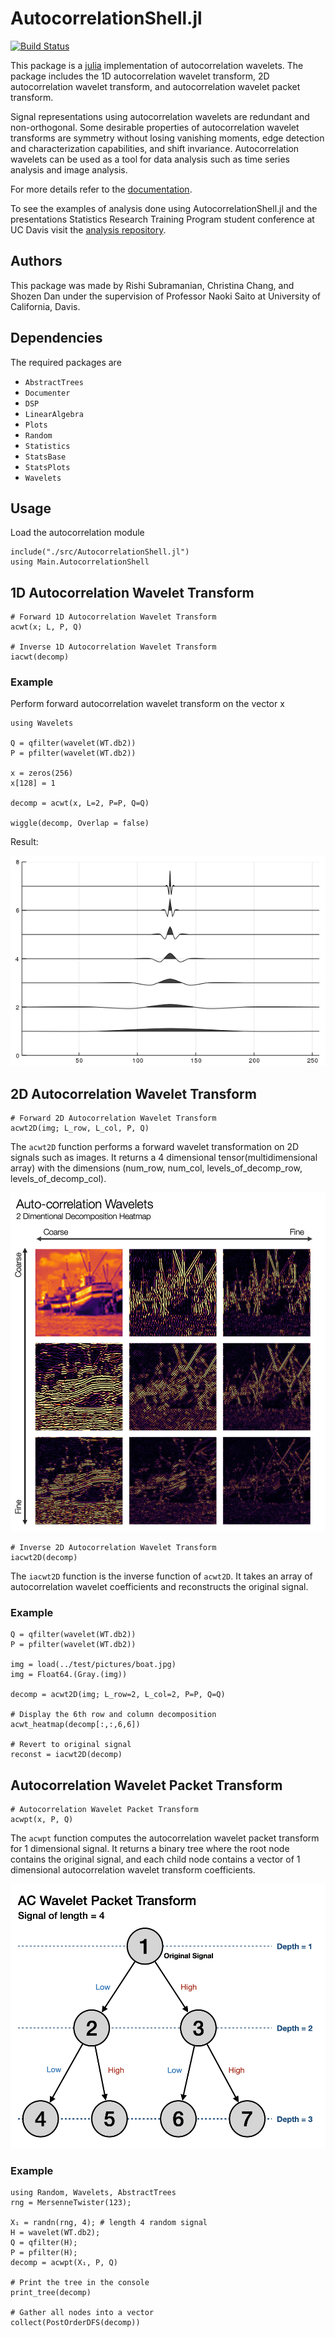 # AutocorrelationShell.jl

[![Build Status](https://travis-ci.com/ShozenD/AutocorrelationShell.svg?branch=master)](https://travis-ci.com/ShozenD/AutocorrelationShell)

This package is a [julia](https://github.com/JuliaLang/julia) implementation of autocorrelation wavelets. The package includes the 1D autocorrelation wavelet transform, 2D autocorrelation wavelet transform, and autocorrelation wavelet packet transform.

Signal representations using autocorrelation wavelets are redundant and non-orthogonal. Some desirable properties of autocorrelation wavelet transforms are symmetry without losing vanishing moments, edge detection and characterization capabilities, and shift invariance. Autocorrelation wavelets can be used as a tool for data analysis such as time series analysis and image analysis.

For more details refer to the [documentation](https://boundaryvalueproblems.gitlab.io/autocorrelation-shell/).

To see the examples of analysis done using AutocorrelationShell.jl and the presentations Statistics Research Training Program student conference at UC Davis visit the [analysis repository](https://github.com/ShozenD/RTG-Wavelet-Analysis-2020).

## Authors
This package was made by Rishi Subramanian, Christina Chang, and Shozen Dan under the supervision of Professor Naoki Saito at University of California, Davis.

## Dependencies
The required packages are
+ `AbstractTrees`
+ `Documenter`
+ `DSP`
+ `LinearAlgebra`
+ `Plots`
+ `Random`
+ `Statistics`
+ `StatsBase`
+ `StatsPlots`
+ `Wavelets`

## Usage
Load the autocorrelation module
```{julia}
include("./src/AutocorrelationShell.jl")
using Main.AutocorrelationShell
```

## 1D Autocorrelation Wavelet Transform
```{julia}
# Forward 1D Autocorrelation Wavelet Transform
acwt(x; L, P, Q)

# Inverse 1D Autocorrelation Wavelet Transform
iacwt(decomp)
```

### Example
Perform forward autocorrelation wavelet transform on the vector x
```{julia}
using Wavelets

Q = qfilter(wavelet(WT.db2))
P = pfilter(wavelet(WT.db2))

x = zeros(256)
x[128] = 1

decomp = acwt(x, L=2, P=P, Q=Q)

wiggle(decomp, Overlap = false)
```

Result:

![Result](figures/auto_decomposition.png)

## 2D Autocorrelation Wavelet Transform
```{julia}
# Forward 2D Autocorrelation Wavelet Transform
acwt2D(img; L_row, L_col, P, Q)
```
The `acwt2D` function performs a forward wavelet transformation on 2D signals such as images. It returns a 4 dimensional tensor(multidimensional array) with the dimensions (num_row, num_col, levels_of_decomp_row, levels_of_decomp_col).

<img src="figures/ac2d_decomp_heatmap.png" alt="AC2D transform example" width="600" />

```{julia}
# Inverse 2D Autocorrelation Wavelet Transform
iacwt2D(decomp)
```
The `iacwt2D` function is the inverse function of `acwt2D`. It takes an array of autocorrelation wavelet coefficients and reconstructs the original signal.

### Example
```{julia}
Q = qfilter(wavelet(WT.db2))
P = pfilter(wavelet(WT.db2))

img = load(../test/pictures/boat.jpg)
img = Float64.(Gray.(img))

decomp = acwt2D(img; L_row=2, L_col=2, P=P, Q=Q)

# Display the 6th row and column decomposition
acwt_heatmap(decomp[:,:,6,6])

# Revert to original signal
reconst = iacwt2D(decomp)
```

## Autocorrelation Wavelet Packet Transform
```{julia}
# Autocorrelation Wavelet Packet Transform
acwpt(x, P, Q)
```
The `acwpt` function computes the autocorrelation wavelet packet transform for 1 dimensional signal. It returns a binary tree where the root node contains the original signal, and each child node contains a vector of 1 dimensional autocorrelation wavelet transform coefficients.

<img src="figures/acwpt_diagram.png" alt="AC Wavelet Packet Transform Diagram" width="600" />

### Example
```{julia}
using Random, Wavelets, AbstractTrees
rng = MersenneTwister(123);

X₁ = randn(rng, 4); # length 4 random signal
H = wavelet(WT.db2);
Q = qfilter(H);
P = pfilter(H);
decomp = acwpt(X₁, P, Q)

# Print the tree in the console
print_tree(decomp)

# Gather all nodes into a vector
collect(PostOrderDFS(decomp))
```
